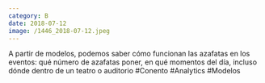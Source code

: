 ```yaml
--- 
category: B 
date: 2018-07-12 
image: /1446_2018-07-12.jpeg 
--- 
```


A partir de modelos, podemos saber cómo funcionan las azafatas en los eventos: qué número de azafatas poner, en qué momentos del día, incluso dónde dentro de un teatro o auditorio #Conento #Analytics #Modelos